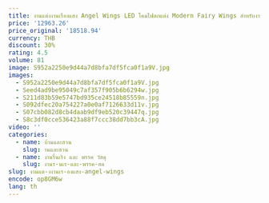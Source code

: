 ```yaml
---
title: งานแต่งงานเรืองแสง Angel Wings LED โคมไฟตกแต่ง Modern Fairy Wings สําหรับงานปาร์ตี้ Shining แผนที่ปีกนํา
price: '12963.26'
price_original: '18518.94'
currency: THB
discount: 30%
rating: 4.5
volume: 81
image: S952a2250e9d44a7d8bfa7df5fca0f1a9V.jpg
images:
  - S952a2250e9d44a7d8bfa7df5fca0f1a9V.jpg
  - Seed4ad9be95049c7af357f905b6b6294w.jpg
  - S211d83b59e5747bd935ce24518b85559n.jpg
  - S092dfec20a754227a0e0af7126633d11v.jpg
  - S07cbb082d8cb4daab9df9eb520c39447q.jpg
  - S8c3df0cce536423a88f7ccc38dd7bb3cA.jpg
video: ''
categories:
  - name: บ้านและสวน
    slug: านและสวน
  - name: งานรื่นเริง และ พรรค วัสดุ
    slug: งานร-นเร-และ-พรรค-สด
slug: งานแต-งงานเร-องแสง-angel-wings
encode: op8GM6w
lang: th
---
```

  